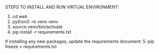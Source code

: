 STEPS TO INSTALL AND RUN VIRTUAL ENVIRONMENT:
1. cd web
2. python3 -m venv venv
3. source venv/bin/activate
4. pip install -r requirements.txt

If installing any new packages, update the requirements document:
5. pip freeze > requirements.txt
